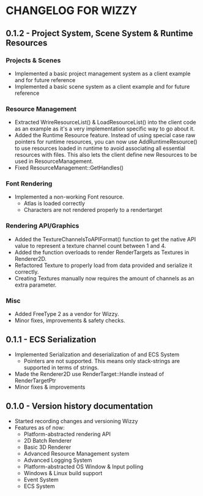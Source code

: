 # CHANGELOG FOR WIZZY

## 0.1.2 - Project System, Scene System & Runtime Resources
### Projects & Scenes
- Implemented a basic project management system as a client example and for future reference
- Implemented a basic scene system as a client example and for future  reference
### Resource Management
- Extracted WrireResourceList() & LoadResourceList() into the client code as an example as it's a very implementation specific way to go about it.
- Added the Runtime Resource feature. Instead of using special case raw pointers for runtime resources, you can now use AddRuntimeResource() to use resources loaded in runtime to avoid associating all essential resources with files. This also lets the client define new Resources to be used in ResourceManagement.
- Fixed ResourceManagement::GetHandles()
### Font Rendering
- Implemented a non-working Font resource.
	- Atlas is loaded correctly
	- Characters are not rendered properly to a rendertarget
### Rendering API/Graphics
- Added the TextureChannelsToAPIFormat() function to get the native API value to represent a texture channel count between 1 and 4.
- Added the function overloads to render RenderTargets as Textures in Renderer2D.
- Refactored Texture to properly load from data provided and serialize it correctly.
- Creating Textures manually now requires the amount of channels as an extra parameter.
### Misc
- Added FreeType 2 as a vendor for Wizzy.
- Minor fixes, improvements & safety checks.

## 0.1.1 - ECS Serialization
- Implemented Serialization and deserialization of and ECS System
	- Pointers are not supported. This means only stack-strings are 
supported in terms of strings.
- Made the Renderer2D use RenderTarget::Handle instead of RenderTargetPtr
- Minor fixes & improvements

## 0.1.0 - Version history documentation
- Started recording changes and versioning Wizzy
- Features as of now:
	- Platform-abstracted rendering API
	- 2D Batch Renderer
	- Basic 3D Renderer
	- Advanced Resource Management system
	- Advanced Logging System
	- Platform-abstracted OS Window & Input polling
	- Windows & Linux build support
	- Event System
	- ECS System
